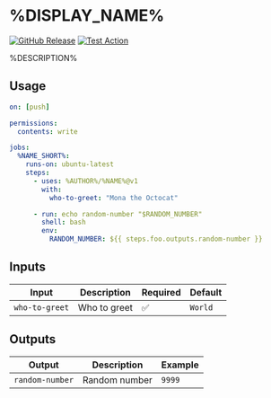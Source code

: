 # %DISPLAY_NAME%

[![GitHub Release](https://img.shields.io/github/v/release/%AUTHOR%/%NAME%)](https://github.com/%AUTHOR%/%NAME%/releases/)
[![Test Action](https://github.com/%AUTHOR%/%NAME%/actions/workflows/test.yml/badge.svg)](https://github.com/%AUTHOR%/%NAME%/actions/workflows/test.yml)

%DESCRIPTION%

## Usage

```yml
on: [push]

permissions:
  contents: write

jobs:
  %NAME_SHORT%:
    runs-on: ubuntu-latest
    steps:
      - uses: %AUTHOR%/%NAME%@v1
        with:
          who-to-greet: "Mona the Octocat"

      - run: echo random-number "$RANDOM_NUMBER"
        shell: bash
        env:
          RANDOM_NUMBER: ${{ steps.foo.outputs.random-number }}
```

## Inputs

| Input          | Description  | Required | Default |
| -------------- | ------------ | -------- | ------- |
| `who-to-greet` | Who to greet | ✅       | `World` |

## Outputs

| Output          | Description   | Example |
| --------------- | ------------- | ------- |
| `random-number` | Random number | `9999`  |
